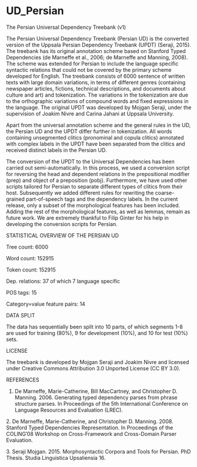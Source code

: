 # UD_Persian

The Persian Universal Dependency Treebank (v1) 

The Persian Universal Dependency Treebank (Persian UD) is the converted version of the Uppsala Persian Dependency Treebank (UPDT) (Seraji, 2015). The treebank has its original annotation scheme based on Stanford Typed Dependencies (de Marneffe et al., 2006; de Marneffe and Manning, 2008). The scheme was extended for Persian to include the language specific syntactic relations that could not be covered by the primary scheme developed for English. The treebank consists of 6000 sentence of written texts with large domain variations, in terms of different genres (containing newspaper articles, fictions, technical descriptions, and documents about culture and art) and tokenization. The variations in the tokenization are due to the orthographic variations of compound words and fixed expressions in the language. The original UPDT was developed by Mojgan Seraji, under the supervision of Joakim Nivre and Carina Jahani at Uppsala University. 

Apart from the universal annotation scheme and the general rules in the UD, the Persian UD and the UPDT differ further in tokenization. All words containing unsegmented clitics (pronominal and copula clitics) annotated with complex labels in the UPDT have been separated from the clitics and received distinct labels in the Persian UD.

The conversion of the UPDT to the Universal Dependencies has been carried out semi-automatically. In this process, we used a conversion script for reversing the head and dependent relations in the prepositional modifier (prep) and object of a preposition (pobj). Furthermore, we have used other scripts tailored for Persian to separate different types of clitics from their host. Subsequently we added different rules for rewriting the coarse-grained part-of-speech tags and the dependency labels. In the current release, only a subset of the morphological features has been included. Adding the rest of the morphological features, as well as lemmas, remain as future work. We are extremely thankful to Filip Ginter for his help in developing the conversion scripts for Persian.




STATISTICAL OVERVIEW OF THE PERSIAN UD <p>
Tree count:  6000 <p>
Word count:  152915 <p>
Token count: 152915 <p>
Dep. relations: 37 of which 7 language specific <p>
POS tags: 15 <p>
Category=value feature pairs: 14 <p>
<p>
<p>
<p>

DATA SPLIT <p>
The data has sequentially been split into 10 parts, of which segments 1-8 are used for training (80%), 
9 for development (10%), and 10 for test (10%) sets.


LICENSE <p>
The treebank is developed by Mojgan Seraji and Joakim Nivre and licensed 
under Creative Commons Attribution 3.0 Unported License (CC BY 3.0).


REFERENCES <p>
1. De Marneffe, Marie-Catherine, Bill MacCartney, and Christopher D. Manning. 2006. Generating typed 
dependency parses from phrase structure parses. In Proceedings of the 5th International Conference on 
Language Resources and Evaluation (LREC). 
<p>
2. De Marneffe, Marie-Catherine, and Christopher D. Manning. 2008. Stanford Typed Dependencies Representation. 
In Proceedings of the COLING’08 Workshop on Cross-Framework and Cross-Domain Parser Evaluation. 
<p>
3. Seraji Mojgan. 2015. Morphosyntactic Corpora and Tools for Persian. PhD Thesis. Studia Linguistica 
Upsaliensia 16. 


















